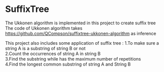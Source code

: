 # SuffixTree

The Ukkonen algorithm is implemented in this project to create suffix tree  
The code of Ukkonen algorithm takes https://github.com/QCompson/suffixtree-ukkonen-algorithm as inference  
  
    
This project also includes some application of suffix tree :
1.To make sure a string A is a substring of string B or not  
2.Count the occurrences of string A in string B  
3.Find the substring while has the maximum number of repetitions  
4.Find the longest common substring of string A and String B  
